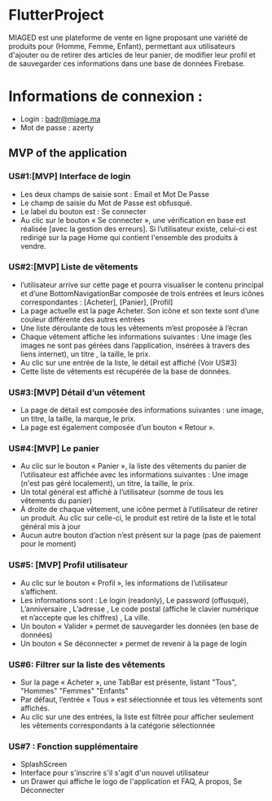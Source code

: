 # FlutterProject

MIAGED est une plateforme de vente en ligne proposant une variété de produits pour (Homme, Femme, Enfant), permettant aux utilisateurs d'ajouter ou de retirer des articles de leur panier, de modifier leur profil et de sauvegarder ces informations dans une base de données Firebase.

# Informations de connexion : 
  - Login : badr@miage.ma
  - Mot de passe : azerty

## MVP of the application

### US#1:[MVP] Interface de login
-  Les deux champs de saisie sont : Email et Mot De Passe
- Le champ de saisie du Mot de Passe est obfusqué.
- Le label du bouton est : Se connecter
-  Au clic sur le bouton « Se connecter », une vérification en base est réalisée [avec la gestion des erreurs]. Si l’utilisateur existe, celui-ci est redirigé sur la page Home qui contient l'ensemble des produits à vendre.

### US#2:[MVP] Liste de vêtements
- l’utilisateur arrive sur cette page et pourra visualiser le contenu principal et d’une BottomNavigationBar composée de trois entrées et leurs icônes correspondantes : [Acheter], [Panier], [Profil]
- La page actuelle est la page Acheter. Son icône et son texte sont d’une couleur différente des autres entrées
- Une liste déroulante de tous les vêtements m’est proposée à l’écran
- Chaque vêtement affiche les informations suivantes : Une image (les images ne sont pas gérées dans l’application, insérées à travers des liens internet), un titre , la taille, le prix.
- Au clic sur une entrée de la liste, le détail est affiché (Voir US#3)
- Cette liste de vêtements est récupérée de la base de données.

### US#3:[MVP] Détail d’un vêtement 
- La page de détail est composée des informations suivantes : une image, un titre, la taille, la marque, le prix.
- La page est également composée d’un bouton « Retour ».

### US#4:[MVP] Le panier
- Au clic sur le bouton « Panier », la liste des vêtements du panier de l’utilisateur est affichée avec les informations suivantes : Une image (n'est pas géré localement), un titre, la taille, le prix.
-  Un total général est affiché à l’utilisateur (somme de tous les vêtements du panier)
-  À droite de chaque vêtement, une icône permet à l’utilisateur de retirer un produit. Au clic sur celle-ci, le produit est retiré de la liste et le total général mis à jour
-  Aucun autre bouton d’action n’est présent sur la page (pas de paiement pour le moment)

### US#5: [MVP] Profil utilisateur
- Au clic sur le bouton « Profil », les informations de l’utilisateur s’affichent.
- Les informations sont : Le login (readonly), Le password (offusqué), L’anniversaire , L’adresse , Le code postal (affiche le clavier numérique et n’accepte que les chiffres) , La ville.
- Un bouton « Valider » permet de sauvegarder les données (en base de données)
- Un bouton « Se déconnecter » permet de revenir à la page de login


### US#6: Filtrer sur la liste des vêtements

- Sur la page « Acheter », une TabBar est présente, listant "Tous", "Hommes" "Femmes" "Enfants" 
- Par défaut, l’entrée « Tous » est sélectionnée et tous les vêtements sont affichés.
- Au clic sur une des entrées, la liste est filtrée pour afficher seulement les vêtements correspondants à la catégorie sélectionnée


### US#7 : Fonction supplémentaire

- SplashScreen
- Interface pour s'inscrire s'il s'agit d'un nouvel utilisateur
- un Drawer qui affiche le logo de l'application et FAQ, A propos, Se Déconnecter
